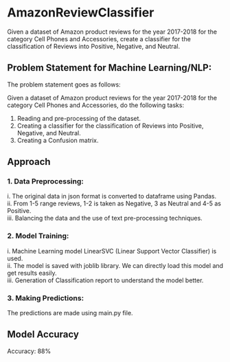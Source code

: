 # AmazonReviewClassifier
Given a dataset of Amazon product reviews for the year 2017-2018 for the category Cell Phones and Accessories, create a classifier for the classification of Reviews into Positive, Negative, and Neutral.

## Problem Statement for Machine Learning/NLP:
The problem statement goes as follows:

Given a dataset of Amazon product reviews for the year 2017-2018 for the category Cell Phones and Accessories, do the following tasks:

1. Reading and pre-processing of the dataset.<br>
2. Creating a classifier for the classification of Reviews into Positive, Negative, and Neutral.<br>
3. Creating a Confusion matrix.

## Approach
### 1. Data Preprocessing: <br>
i. The original data in json format is converted to dataframe using Pandas.<br>
ii. From 1-5 range reviews, 1-2 is taken as Negative, 3 as Neutral and 4-5 as Positive.<br>
iii. Balancing the data and the use of text pre-processing techniques.
    
### 2. Model Training: <br>
i. Machine Learning model LinearSVC (Linear Support Vector Classifier) is used.<br>
ii. The model is saved with joblib library. We can directly load this model and get results easily.<br>
iii. Generation of Classification report to understand the model better.<br>
   
   
### 3. Making Predictions:
   The predictions are made using main.py file.


## Model Accuracy
Accuracy: 88%
